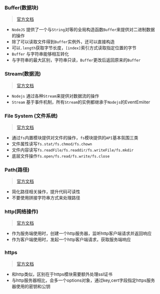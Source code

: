 ### Buffer(数据块)

> [官方文档](http://nodejs.org/api/buffer.html)

* `NodeJS` 提供了一个与`String`对等的全局构造函数`Buffer`来提供对二进制数据的操作
* 除了可以读取文件得到`Buffer`实例外，还可以直接构造
* 可以`.length`获取字节长度，`[index]`索引方式读取指定位置的字节
* `Buffer` 与字符串能够相互转化
* 与字符串的最大区别，字符串只读，`Buffer`更改后返回原来的`Buffer`

### Stream(数据流)

> [官方文档]( http://nodejs.org/api/stream.html)

* `Nodejs` 通过各种`Stream`来提供对数据流的操作
* `Stream` 基于事件机制，所有`Stream`的实例都继承于`Nodejs`的EventEmiiter

### File System (文件系统)

> [官方文档](http://nodejs.org/api/fs.html)

* 通过`fs`内置模块提供对文件的操作，`fs`模块提供的`API`基本氛围三类
* 文件属性读写`fs.stat/fs.chmod/fs.chown`
* 文件内容读写`fs.readFile/fs.readdir/fs.writeFile/fs.mkdir`
* 底层文件操作`fs.open/fs.read/fs.write/fs.close`

### Path(路径)

> [官方文档](http://nodejs.org/api/path.html)

* 简化路径相关操作，提升代码可读性
* 不要使用拼接字符串方式来处理路径

### http(网络操作)

> [官方文档](http://nodejs.org/api/http.html)

* 作为服务端使用时，创建一个http服务器，监听http客户端请求并返回响应
* 作为客户端使用时，发起一个http客户端请求，获取服务端响应

### https

> [官方文档](http://nodejs.org/api/https.html)

* 和http类似，区别在于https模块需要额外处理ssl证书
* 与http服务器相比，会多一个options对象，通过key,cert字段指定https服务器使用的密钥和公钥